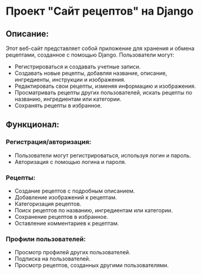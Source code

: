 # Проект "Сайт рецептов" на Django  
## Описание:
Этот веб-сайт представляет собой приложение для хранения и обмена рецептами, созданное с помощью Django. Пользователи могут:
* Регистрироваться и создавать учетные записи.
* Создавать новые рецепты, добавляя название, описание, ингредиенты, инструкции и изображения.
* Редактировать свои рецепты, изменяя информацию и изображения.
* Просматривать рецепты других пользователей, искать рецепты по названию, ингредиентам или категории.
* Сохранять рецепты в избранное.
## Функционал:
### Регистрация/авторизация:
* Пользователи могут регистрироваться, используя логин и пароль.
* Авторизация с помощью логина и пароля.
### Рецепты:
* Создание рецептов с подробным описанием.
* Добавление изображений к рецептам.
* Категоризация рецептов.
* Поиск рецептов по названию, ингредиентам или категории.
* Сохранение рецептов в избранное.
* Оставление комментариев к рецептам.
### Профили пользователей:
* Просмотр профилей других пользователей.
* Подписка на пользователей.
* Просмотр рецептов, созданных другими пользователями.
